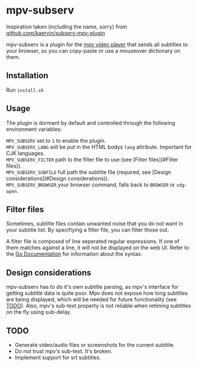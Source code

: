 # mpv-subserv

Inspiration taken (including the name, sorry) from
[github.com/kaervin/subserv-mpv-plugin](https://github.com/kaervin/subserv-mpv-plugin)

mpv-subserv is a plugin for the [mpv video player](https://mpv.io/) that sends
all subtitles to your browser, so you can copy-paste or use a mouseover
dictionary on them.

## Installation

Run `install.sh`

## Usage

The plugin is dormant by default and controlled through the following
environment variables:

`MPV_SUBSERV` set to `1` to enable the plugin.  
`MPV_SUBSERV_LANG` will be put in the HTML bodys `lang` attribute. Important for
CJK languages.  
`MPV_SUBSERV_FILTER` path to the filter file to use (see [Filter files](#Filter
files)).  
`MPV_SUBSERV_SUBFILE` full path the subtitle file (required, see [Design
considerations](#Design considerations)).  
`MPV_SUBSERV_BROWSER` your browser command, falls back to `BROWSER` or
`xdg-open`.  

## Filter files

Sometimes, subtitle files contain unwanted noise that you do not want in your
subtitle list. By specifiying a filter file, you can filter those out.

A filter file is composed of line seperated regular expressions. If one of them
matches against a line, it will not be displayed on the web UI. Refer to the [Go
Documentation](https://golang.org/s/re2syntax) for information about the syntax.

## Design considerations

mpv-subserv has to do it's own subtitle parsing, as mpv's interface for getting
subtitle data is quite poor. Mpv does not expose how long subtitles are being
displayed, which will be needed for future functionality (see [TODO](#TODO)).
Also, mpv's sub-text property is not reliable when retiming subtitles on the fly
using sub-delay.

## TODO

- Generate video/audio files or screenshots for the current subtitle.
- Do not trust mpv's sub-text. It's broken.
- Implement support for srt subtitles.
